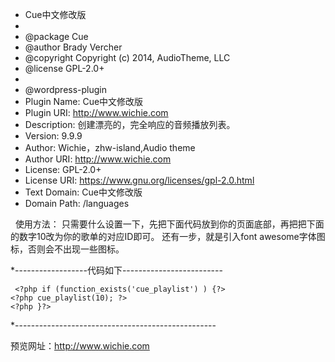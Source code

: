 
 * Cue中文修改版
 *
 * @package Cue
 * @author Brady Vercher
 * @copyright Copyright (c) 2014, AudioTheme, LLC
 * @license GPL-2.0+
 *
 * @wordpress-plugin
 * Plugin Name: Cue中文修改版
 * Plugin URI: http://www.wichie.com
 * Description: 创建漂亮的，完全响应的音频播放列表。
 * Version: 9.9.9
 * Author: Wichie，zhw-island,Audio theme
 * Author URI: http://www.wichie.com
 * License: GPL-2.0+
 * License URI: https://www.gnu.org/licenses/gpl-2.0.html
 * Text Domain: Cue中文修改版
 * Domain Path: /languages

 
 使用方法：
 只需要什么设置一下，先把下面代码放到你的页面底部，再把把下面的数字10改为你的歌单的对应ID即可。
还有一步，就是引入font awesome字体图标，否则会不出现一些图标。
 
 
 *------------------代码如下-------------------------
 
     <?php if (function_exists('cue_playlist') ) {?>
	<?php cue_playlist(10); ?>
    <?php }?>
 
 *--------------------------------------------------
 
 
预览网址：http://www.wichie.com
